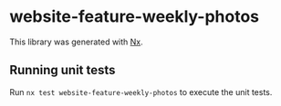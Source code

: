 # website-feature-weekly-photos

This library was generated with [Nx](https://nx.dev).

## Running unit tests

Run `nx test website-feature-weekly-photos` to execute the unit tests.
